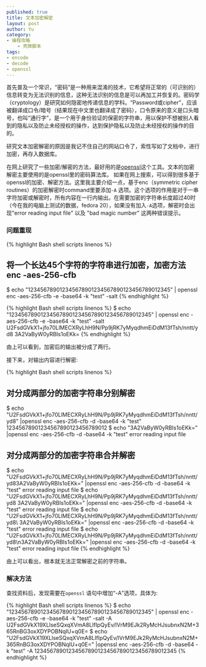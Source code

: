 ```yaml
---
published: true
title: 文本加密解密
layout: post
author: Yu 
category: 
- 编程攻略
    - 壳牌脚本
tags:
- encode
- decode
- openssl
---
```


首先普及一个常识，<q>密码</q>是一种用来混淆的技术，它希望将正常的（可识别的）信息转变为无法识别的信息，这种无法识别的信息是可以再加工并恢复的。密码学（cryptology）是研究如何隐密地传递信息的学科。<q>Password或cipher</q>，应该被翻译成口令/暗号（结果现在中文里也翻译成了密码），口令原来的意义是口头暗号，也叫“通行字”，是一个用于身份验证的保密的字符串，用以保护不想被别人看到的隐私以及防止未经授权的操作，达到保护隐私以及防止未经授权的操作的目的。

研究文本加密解密的原因是我记不住自己的网站口令了，索性写如了文档中，进行加密，再存入数据库。

在网上研究了一些加密/解密的方法，最好用的是[openssl](https://www.openssl.org/)这个工具。文本的加密解密主要使用的是openssl里的密码算法库。
如果在网上搜索，可以得到很多基于openssl的加密、解密方法。这里我主要介绍一点，基于enc（symmetric cipher routines）的加密解密时command里要添加<code>-A</code> 选项。这个选项的作用是对于一串字符加密或解密时，所有内容在一行内输出。在需要加密的字符串长度超过40时（今在我的电脑上测试的数据，fedora 20），如果没有加入<code>-A</code>选项，解密时会出现"error reading input file" 以及 "bad magic number" 这两种错误提示。

### 问题重现

{% highlight  Bash shell scripts linenos %}
## 将一个长达45个字符的字符串进行加密，加密方法 enc -aes-256-cfb
$ echo "123456789012345678901234567890123456789012345" | openssl enc -aes-256-cfb -e -base64 -k "test" -salt 
{% endhighlight %}

{% highlight  Bash shell scripts linenos %}
$ echo "123456789012345678901234567890123456789012345" | openssl enc -aes-256-cfb -e -base64 -k "test" -salt
U2FsdGVkX1+jfo70LlMECXRyLhH9N/Pp9jRK7yMyqdhmEiDdM13fTsh/nntt/yd8
3A2VaByW0yRBIs1oEKk=
{% endhighlight %}

由上可以看到，加密后的输出被分成了两行。

接下来，对输出内容进行解密:

{% highlight  Bash shell scripts linenos %}
## 对分成两部分的加密字符串分别解密
$ echo "U2FsdGVkX1+jfo70LlMECXRyLhH9N/Pp9jRK7yMyqdhmEiDdM13fTsh/nntt/yd8" |openssl enc -aes-256-cfb -d -base64 -k "test"
12345678901234567890123456789012
$ echo "3A2VaByW0yRBIs1oEKk=" |openssl enc -aes-256-cfb -d -base64 -k "test"
error reading input file

## 对分成两部分的加密字符串合并解密
$ echo "U2FsdGVkX1+jfo70LlMECXRyLhH9N/Pp9jRK7yMyqdhmEiDdM13fTsh/nntt/yd83A2VaByW0yRBIs1oEKk=" |openssl enc -aes-256-cfb -d -base64 -k "test"
error reading input file
$ echo "U2FsdGVkX1+jfo70LlMECXRyLhH9N/Pp9jRK7yMyqdhmEiDdM13fTsh/nntt/yd8 3A2VaByW0yRBIs1oEKk=" |openssl enc -aes-256-cfb -d -base64 -k "test"
error reading input file
$ echo "U2FsdGVkX1+jfo70LlMECXRyLhH9N/Pp9jRK7yMyqdhmEiDdM13fTsh/nntt/yd8\ 3A2VaByW0yRBIs1oEKk=" |openssl enc -aes-256-cfb -d -base64 -k "test"
error reading input file
$ echo "U2FsdGVkX1+jfo70LlMECXRyLhH9N/Pp9jRK7yMyqdhmEiDdM13fTsh/nntt/yd8\n3A2VaByW0yRBIs1oEKk=" |openssl enc -aes-256-cfb -d -base64 -k "test"
error reading input file
{% endhighlight %}

由上可以看出，根本就无法正常解密之前的字符串。

### 解决方法

查找资料后，发现需要在<code>openssl</code> 语句中增加<q>-A</q>选项，具体为:

{% highlight  Bash shell scripts linenos %}
$ echo "123456789012345678901234567890123456789012345" | openssl enc -aes-256-cfb -e -base64 -k "test" -salt -A
U2FsdGVkX19XLlseSQxqXVmA8LIfIpQyEv/lVrM9EJk2RyMcHJsubnxN2M+365RnBG3oxXDYPOBNqIU+q0E=
$ echo "U2FsdGVkX19XLlseSQxqXVmA8LIfIpQyEv/lVrM9EJk2RyMcHJsubnxN2M+365RnBG3oxXDYPOBNqIU+q0E=" |openssl enc -aes-256-cfb -d -base64 -k "test" -A
123456789012345678901234567890123456789012345
{% endhighlight %}
